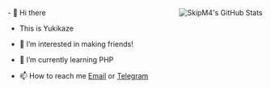 <img align="right" src="https://github-readme-stats.vercel.app/api?username=Yukikaze-moe&show_icons=true&title_color=87CEFA&icon_color=87CEFA&text_color=CCC&bg_color=3C3F41" alt="SkipM4's GitHub Stats"/>
- 👋 Hi there

- This is Yukikaze

- 👀 I’m interested in making friends!

- 🌱 I’m currently learning PHP

- 📫 How to reach me [Email](mailto:crashchip@outlook.com) or [Telegram](https://t.me/Yukikaze_moe/)

